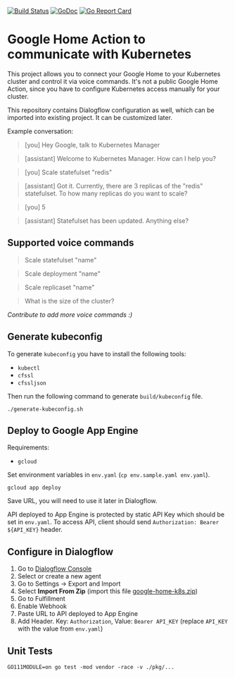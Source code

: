 [![Build Status](https://travis-ci.org/plutov/google-home-k8s.svg?branch=master)](https://travis-ci.org/plutov/google-home-k8s) [![GoDoc](https://godoc.org/github.com/plutov/google-home-k8s?status.svg)](https://godoc.org/github.com/plutov/google-home-k8s) [![Go Report Card](https://goreportcard.com/badge/github.com/plutov/google-home-k8s)](https://goreportcard.com/report/github.com/plutov/google-home-k8s)

# Google Home Action to communicate with Kubernetes

This project allows you to connect your Google Home to your Kubernetes cluster and control it via voice commands. It's not a public Google Home Action, since you have to configure Kubernetes access manually for your cluster.

This repository contains Dialogflow configuration as well, which can be imported into existing project. It can be customized later.

Example conversation:

> [you] Hey Google, talk to Kubernetes Manager

> [assistant] Welcome to Kubernetes Manager. How can I help you?

> [you] Scale statefulset "redis"

> [assistant] Got it. Currently, there are 3 replicas of the "redis" statefulset. To how many replicas do you want to scale?

> [you] 5

> [assistant] Statefulset has been updated. Anything else?

## Supported voice commands

> Scale statefulset "name"

> Scale deployment "name"

> Scale replicaset "name"

> What is the size of the cluster?

*Contribute to add more voice commands :)*

## Generate kubeconfig

To generate `kubeconfig` you have to install the following tools:
- `kubectl`
- `cfssl`
- `cfssljson`

Then run the following command to generate `build/kubeconfig` file.

```
./generate-kubeconfig.sh
```

## Deploy to Google App Engine

Requirements:
- `gcloud`

Set environment variables in `env.yaml` (`cp env.sample.yaml env.yaml`).

```
gcloud app deploy
```

Save URL, you will need to use it later in Dialogflow.

API deployed to App Engine is protected by static API Key which should be set in `env.yaml`. To access API, client should send `Authorization: Bearer ${API_KEY}` header.

## Configure in Dialogflow

1. Go to [Dialogflow Console](https://console.dialogflow.com/)
2. Select or create a new agent
3. Go to Settings -> Export and Import
4. Select **Import From Zip** (import this file [google-home-k8s.zip](https://raw.githubusercontent.com/plutov/google-home-k8s/master/google-home-k8s.zip))
5. Go to Fulfillment
6. Enable Webhook
7. Paste URL to API deployed to App Engine
8. Add Header. Key: `Authorization`, Value: `Bearer API_KEY` (replace `API_KEY` with the value from `env.yaml`)

## Unit Tests

```
GO111MODULE=on go test -mod vendor -race -v ./pkg/...
```